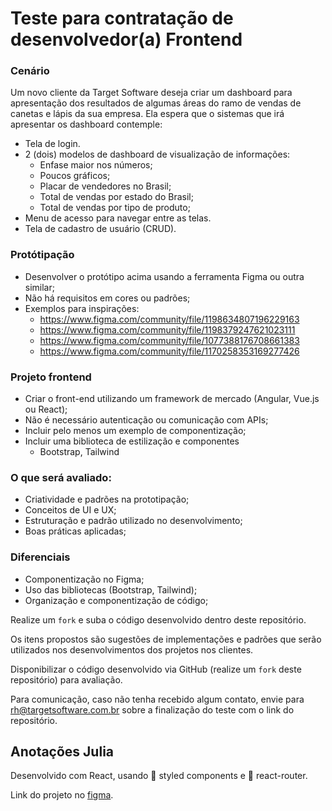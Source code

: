 # Teste para contratação de desenvolvedor(a) Frontend

### Cenário

Um novo cliente da Target Software deseja criar um dashboard para apresentação dos resultados de algumas áreas do ramo de vendas de canetas e lápis da sua empresa. Ela espera que o sistemas que irá apresentar os dashboard contemple:

- Tela de login.
- 2 (dois) modelos de dashboard de visualização de informações:
  - Enfase maior nos números;
  - Poucos gráficos;
  - Placar de vendedores no Brasil;
  - Total de vendas por estado do Brasil;
  - Total de vendas por tipo de produto;
- Menu de acesso para navegar entre as telas.
- Tela de cadastro de usuário (CRUD).

### Protótipação

- Desenvolver o protótipo acima usando a ferramenta Figma ou outra similar;
- Não há requisitos em cores ou padrões;
- Exemplos para inspirações:
  - https://www.figma.com/community/file/1198634807196229163
  - https://www.figma.com/community/file/1198379247621023111
  - https://www.figma.com/community/file/1077388176708661383
  - https://www.figma.com/community/file/1170258353169277426

### Projeto frontend

- Criar o front-end utilizando um framework de mercado (Angular, Vue.js ou React);
- Não é necessário autenticação ou comunicação com APIs;
- Incluir pelo menos um exemplo de componentização;
- Incluir uma biblioteca de estilização e componentes
  - Bootstrap, Tailwind

### O que será avaliado:

- Criatividade e padrões na prototipação;
- Conceitos de UI e UX;
- Estruturação e padrão utilizado no desenvolvimento;
- Boas práticas aplicadas;

### Diferenciais

- Componentização no Figma;
- Uso das bibliotecas (Bootstrap, Tailwind);
- Organização e componentização de código;

Realize um `fork` e suba o código desenvolvido dentro deste repositório.

Os itens propostos são sugestões de implementações e padrões que serão utilizados nos desenvolvimentos dos projetos nos clientes.

Disponibilizar o código desenvolvido via GitHub (realize um `fork` deste repositório) para avaliação.

Para comunicação, caso não tenha recebido algum contato, envie para rh@targetsoftware.com.br sobre a finalização do teste com o link do repositório.

## Anotações Julia 
<p> Desenvolvido com React, usando 💅 styled components e 📍 react-router. </p>
<p> Link do projeto no <a href="https://www.figma.com/file/LOMrwk0m9R8vqleCtu7HGT/Target?node-id=1%3A5&t=kepch75lj3egFYXV-0">figma</a>.</p>
